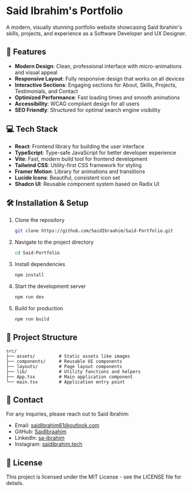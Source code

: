 # Said Ibrahim's Portfolio

A modern, visually stunning portfolio website showcasing Said Ibrahim's skills, projects, and experience as a Software Developer and UX Designer.

## 🚀 Features

- **Modern Design**: Clean, professional interface with micro-animations and visual appeal
- **Responsive Layout**: Fully responsive design that works on all devices
- **Interactive Sections**: Engaging sections for About, Skills, Projects, Testimonials, and Contact
- **Optimized Performance**: Fast loading times and smooth animations
- **Accessibility**: WCAG compliant design for all users
- **SEO Friendly**: Structured for optimal search engine visibility

## 💻 Tech Stack

- **React**: Frontend library for building the user interface
- **TypeScript**: Type-safe JavaScript for better developer experience
- **Vite**: Fast, modern build tool for frontend development
- **Tailwind CSS**: Utility-first CSS framework for styling
- **Framer Motion**: Library for animations and transitions
- **Lucide Icons**: Beautiful, consistent icon set
- **Shadcn UI**: Reusable component system based on Radix UI

## 🛠️ Installation & Setup

1. Clone the repository
   ```bash
   git clone https://github.com/SaidIbraahim/Said-Portfolio.git
   ```

2. Navigate to the project directory
   ```bash
   cd Said-Portfolio
   ```

3. Install dependencies
   ```bash
   npm install
   ```

4. Start the development server
   ```bash
   npm run dev
   ```

5. Build for production
   ```bash
   npm run build
   ```

## 📱 Project Structure

```
src/
├── assets/         # Static assets like images
├── components/     # Reusable UI components
├── layouts/        # Page layout components
├── lib/            # Utility functions and helpers
├── App.tsx         # Main application component
└── main.tsx        # Application entry point
```

## 🔗 Contact

For any inquiries, please reach out to Said Ibrahim:

- Email: saidibrahim61@outlook.com
- GitHub: [SaidIbraahim](https://github.com/SaidIbraahim/)
- LinkedIn: [sa-ibrahim](https://www.linkedin.com/in/sa-ibrahim)
- Instagram: [saidibrahim.tech](https://www.instagram.com/saidibrahim.tech/)

## 📄 License

This project is licensed under the MIT License - see the LICENSE file for details.
